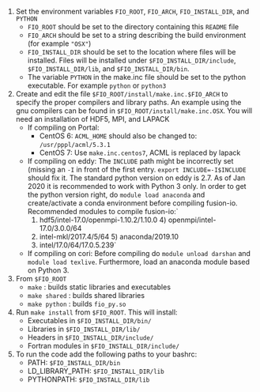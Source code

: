 
1. Set the environment variables `FIO_ROOT`, `FIO_ARCH`, `FIO_INSTALL_DIR`, and `PYTHON`
   * `FIO_ROOT` should be set to the directory containing this `README` file
   * `FIO_ARCH` should be set to a string describing the build environment (for example `"OSX"`)
   * `FIO_INSTALL_DIR` should be set to the location where files will be installed. Files will be installed under `$FIO_INSTALL_DIR/include`, `$FIO_INSTALL_DIR/lib`, and `$FIO_INSTALL_DIR/bin`.
   * The variable `PYTHON` in the make.inc file should be set to the python executable. For example `python` or `python3`
1. Create and edit the file `$FIO_ROOT/install/make.inc.$FIO_ARCH` to specify the proper compilers and library paths. An example using the gnu compilers can be found in `$FIO_ROOT/install/make.inc.OSX`. You will need an installation of HDF5, MPI, and LAPACK
   * If compiling on Portal:
     * CentOS 6: `ACML_HOME` should also be changed to: `/usr/pppl/acml/5.3.1`
     * CentOS 7: Use `make.inc.centos7`, ACML is replaced by lapack
   * If compiling on eddy: The `INCLUDE` path might be incorrectly set (missing an `-I` in front of the first entry. `export INCLUDE=-I$INCLUDE` should fix it. The standard python version on eddy is 2.7. As of Jan 2020 it is recommended to work with Python 3 only. In order to get the python version right, do `module load anaconda` and create/activate a conda environment before compiling fusion-io. Recommended modules to compile fusion-io:`
       1) hdf5/intel-17.0/openmpi-1.10.2/1.10.0   4) openmpi/intel-17.0/3.0.0/64
       2) intel-mkl/2017.4/5/64                   5) anaconda/2019.10
       3) intel/17.0/64/17.0.5.239`
   * If compiling on cori: Before compiling do `module unload darshan` and `module load texlive`. Furthermore, load an anaconda module based on Python 3.
1. From `$FIO_ROOT`
   * `make` : builds static libraries and executables
   * `make shared` : builds shared libraries
   * `make python` : builds `fio_py.so`
1. Run `make install` from `$FIO_ROOT`.  This will install:
   * Executables in     `$FIO_INSTALL_DIR/bin/`
   * Libraries in       `$FIO_INSTALL_DIR/lib/`
   * Headers in         `$FIO_INSTALL_DIR/include/`
   * Fortran modules in `$FIO_INSTALL_DIR/include/`
1. To run the code add the following paths to your bashrc:
   * PATH:             `$FIO_INSTALL_DIR/bin`
   * LD_LIBRARY_PATH:  `$FIO_INSTALL_DIR/lib`
   * PYTHONPATH:       `$FIO_INSTALL_DIR/lib`

